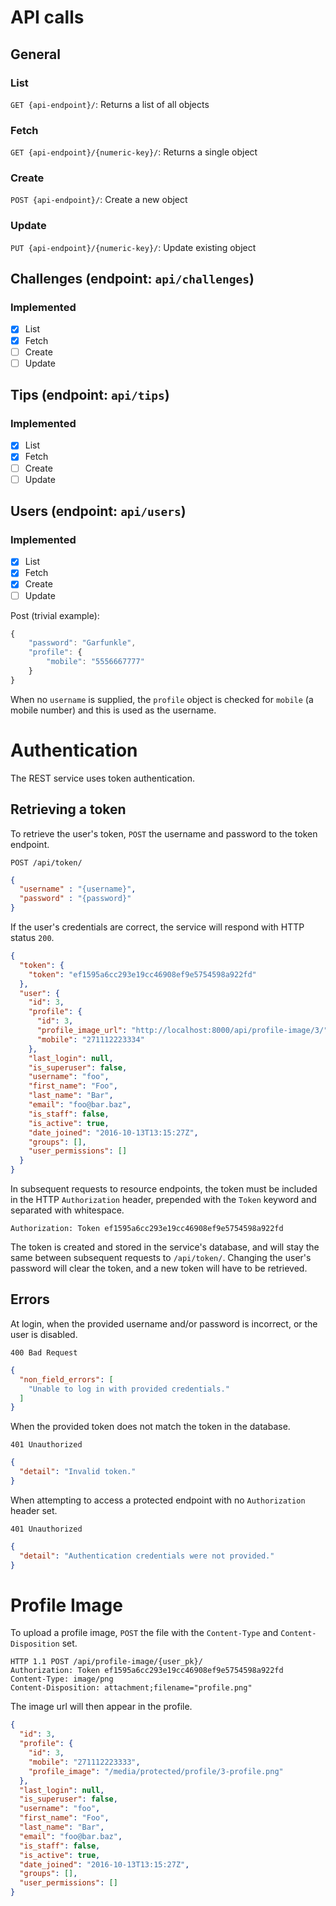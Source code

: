 # API calls
## General
### List
`GET {api-endpoint}/`: Returns a list of all objects

### Fetch
`GET {api-endpoint}/{numeric-key}/`: Returns a single object

### Create
`POST {api-endpoint}/`: Create a new object

### Update
`PUT {api-endpoint}/{numeric-key}/`: Update existing object

## Challenges (endpoint: `api/challenges`)
### Implemented
- [X] List
- [X] Fetch
- [ ] Create
- [ ] Update

## Tips (endpoint: `api/tips`)
### Implemented
- [X] List
- [X] Fetch
- [ ] Create
- [ ] Update

## Users (endpoint: `api/users`)
### Implemented
- [X] List
- [X] Fetch
- [X] Create
- [ ] Update

Post (trivial example):
```javascript
{
    "password": "Garfunkle",
    "profile": {
        "mobile": "5556667777"
    }
}
```
When no `username` is supplied, the `profile` object is checked for `mobile`
(a mobile number) and this is used as the username.

# Authentication

The REST service uses token authentication.

## Retrieving a token

To retrieve the user's token, `POST` the username and password to the token
endpoint.

`POST /api/token/`
```json
{
  "username" : "{username}",
  "password" : "{password}"
}
```

If the user's credentials are correct, the service will respond with HTTP status `200`.

```json
{
  "token": {
    "token": "ef1595a6cc293e19cc46908ef9e5754598a922fd"
  },
  "user": {
    "id": 3,
    "profile": {
      "id": 3,
      "profile_image_url": "http://localhost:8000/api/profile-image/3/",
      "mobile": "271112223334"
    },
    "last_login": null,
    "is_superuser": false,
    "username": "foo",
    "first_name": "Foo",
    "last_name": "Bar",
    "email": "foo@bar.baz",
    "is_staff": false,
    "is_active": true,
    "date_joined": "2016-10-13T13:15:27Z",
    "groups": [],
    "user_permissions": []
  }
}
```

In subsequent requests to resource endpoints, the token must be included in the
HTTP `Authorization` header, prepended with the `Token` keyword and separated
with whitespace.

```
Authorization: Token ef1595a6cc293e19cc46908ef9e5754598a922fd
```

The token is created and stored in the service's database, and will stay the
same between subsequent requests to `/api/token/`. Changing the user's
password will clear the token, and a new token will have to be retrieved.

## Errors

At login, when the provided username and/or password is incorrect, or the user
is disabled.

`400 Bad Request`
```json
{
  "non_field_errors": [
    "Unable to log in with provided credentials."
  ]
}
```

When the provided token does not match the token in the database.

`401 Unauthorized`
```json
{
  "detail": "Invalid token."
}
```

When attempting to access a protected endpoint with no `Authorization` header set.

`401 Unauthorized`
```json
{
  "detail": "Authentication credentials were not provided."
}
```

# Profile Image

To upload a profile image, `POST` the file with the `Content-Type` and
`Content-Disposition` set.

```
HTTP 1.1 POST /api/profile-image/{user_pk}/
Authorization: Token ef1595a6cc293e19cc46908ef9e5754598a922fd
Content-Type: image/png
Content-Disposition: attachment;filename="profile.png"
```

The image url will then appear in the profile.

```json
{
  "id": 3,
  "profile": {
    "id": 3,
    "mobile": "271112223333",
    "profile_image": "/media/protected/profile/3-profile.png"
  },
  "last_login": null,
  "is_superuser": false,
  "username": "foo",
  "first_name": "Foo",
  "last_name": "Bar",
  "email": "foo@bar.baz",
  "is_staff": false,
  "is_active": true,
  "date_joined": "2016-10-13T13:15:27Z",
  "groups": [],
  "user_permissions": []
}
```
